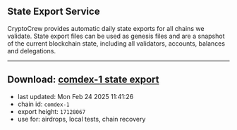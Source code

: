## State Export Service
CryptoCrew provides automatic daily state exports for all chains we validate. State export files can be used as genesis files and are a snapshot of the current blockchain state, including all validators, accounts, balances and delegations.

---
**Download: [comdex-1 state export](https://dl-eu2.ccvalidators.com/SERVICE/comdex/comdex-1_export_17128067.json)**
---

- last updated: Mon Feb 24 2025 11:41:26
- chain id: `comdex-1`
- export height: `17128067`
- use for: airdrops, local tests, chain recovery
